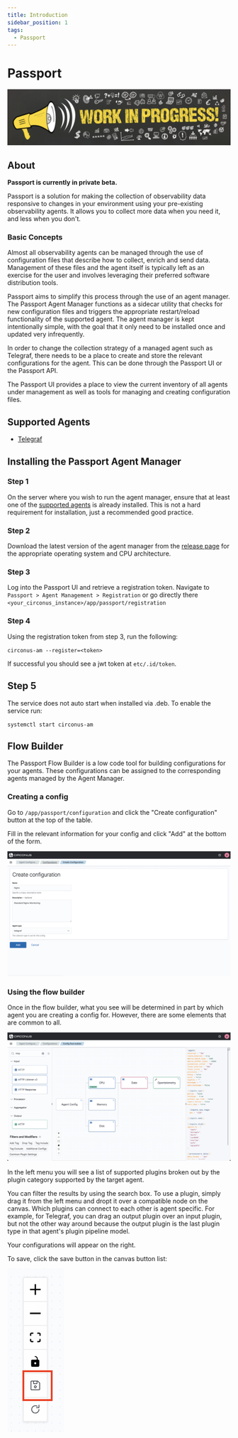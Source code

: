 ```yaml
---
title: Introduction
sidebar_position: 1
tags:
  - Passport
---
```


# Passport

![Work in progress image](./img/work-in-progress-image.png)

## About

**Passport is currently in private beta.**

Passport is a solution for making the collection of observability data responsive to changes in your environment using your pre-existing observability agents. It allows you to collect more data when you need it, and less when you don't.

### Basic Concepts

Almost all observability agents can be managed through the use of configuration files that describe how to collect, enrich and send data. Management of these files and the agent itself is typically left as an exercise for the user and involves leveraging their preferred software distribution tools.

Passport aims to simplify this process through the use of an agent manager. The Passport Agent Manager functions as a sidecar utility that checks for new configuration files and triggers the appropriate restart/reload functionality of the supported agent. The agent manager is kept intentionally simple, with the goal that it only need to be installed once and updated very infrequently.

In order to change the collection strategy of a managed agent such as Telegraf, there needs to be a place to create and store the relevant configurations for the agent. This can be done through the Passport UI or the Passport API.

The Passport UI provides a place to view the current inventory of all agents under management as well as tools for managing and creating configuration files.

## Supported Agents

- [Telegraf](https://github.com/influxdata/telegraf)

## Installing the Passport Agent Manager

### Step 1

On the server where you wish to run the agent manager, ensure that at least one of the [supported agents](#supported-agents) is already installed. This is not a hard requirement for installation, just a recommended good practice.

### Step 2

Download the latest version of the agent manager from the [release page](https://github.com/circonus/agent-manager/releases) for the appropriate operating system and CPU architecture.

### Step 3

Log into the Passport UI and retrieve a registration token. Navigate to `Passport > Agent Management > Registration` or go directly there `<your_circonus_instance>/app/passport/registration`

### Step 4

Using the registration token from step 3, run the following:

```
circonus-am --register=<token>
```

If successful you should see a jwt token at `etc/.id/token`.

## Step 5

The service does not auto start when installed via .deb. To enable the service run:

```
systemctl start circonus-am
```

## Flow Builder

The Passport Flow Builder is a low code tool for building configurations for your agents. These configurations can be assigned to the corresponding agents managed by the Agent Manager.

### Creating a config

Go to `/app/passport/configuration` and click the "Create configuration" button at the top of the table.

Fill in the relevant information for your config and click "Add" at the bottom of the form.

![screenshot of the form to create a new flow builder config](./img/passport-create-configuration-form.png)

### Using the flow builder

Once in the flow builder, what you see will be determined in part by which agent you are creating a config for. However, there are some elements that are common to all.

![flow builder](./img/passport-flow-builder.png)

In the left menu you will see a list of supported plugins broken out by the plugin category supported by the target agent.

You can filter the results by using the search box. To use a plugin, simply drag it from the left menu and dropt it over a compatible node on the canvas. Which plugins can connect to each other is agent specific. For example, for Telegraf, you can drag an output plugin over an input plugin, but not the other way around because the output plugin is the last plugin type in that agent's plugin pipeline model.

Your configurations will appear on the right.

To save, click the save button in the canvas button list:

![flow builder](./img/passport-save.png)
